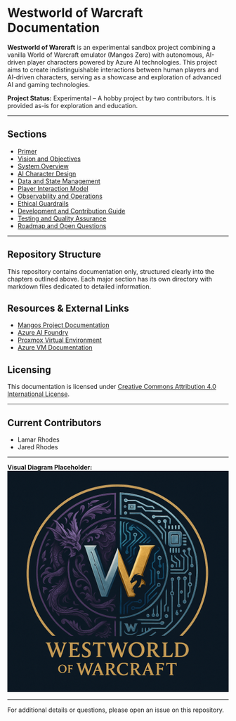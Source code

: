 # Westworld of Warcraft Documentation

**Westworld of Warcraft** is an experimental sandbox project combining a vanilla World of Warcraft emulator (Mangos Zero) with autonomous, AI-driven player characters powered by Azure AI technologies. This project aims to create indistinguishable interactions between human players and AI-driven characters, serving as a showcase and exploration of advanced AI and gaming technologies.

**Project Status:** Experimental – A hobby project by two contributors. It is provided as-is for exploration and education.

---

## Sections

- [Primer](./primer/index.md)
- [Vision and Objectives](./vision_and_objectives/index.md)
- [System Overview](./system_overview/index.md)
- [AI Character Design](./ai_character_design/index.md)
- [Data and State Management](./data_and_state_management/index.md)
- [Player Interaction Model](./player_interaction_model/index.md)
- [Observability and Operations](./observability_and_operations/index.md)
- [Ethical Guardrails](./ethical_guardrails/index.md)
- [Development and Contribution Guide](./development_and_contribution_guide/index.md)
- [Testing and Quality Assurance](./testing_and_quality_assurance/index.md)
- [Roadmap and Open Questions](./roadmap_and_open_questions/index.md)

---

## Repository Structure

This repository contains documentation only, structured clearly into the chapters outlined above. Each major section has its own directory with markdown files dedicated to detailed information.

## Resources & External Links

* [Mangos Project Documentation](https://www.getmangos.eu/)
* [Azure AI Foundry](https://azure.microsoft.com/products/ai-foundry)
* [Proxmox Virtual Environment](https://www.proxmox.com/en/proxmox-ve)
* [Azure VM Documentation](https://learn.microsoft.com/azure/virtual-machines/)

## Licensing

This documentation is licensed under [Creative Commons Attribution 4.0 International License](https://creativecommons.org/licenses/by/4.0/).

---

## Current Contributors

* Lamar Rhodes
* Jared Rhodes

---

**Visual Diagram Placeholder:**
![Westworld of Warcraft Logo](logo.png "Westworld of Warcraft Logo")

---

For additional details or questions, please open an issue on this repository.